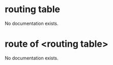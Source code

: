 # routing table

No documentation exists.

# route of &lt;routing table&gt;

No documentation exists.
